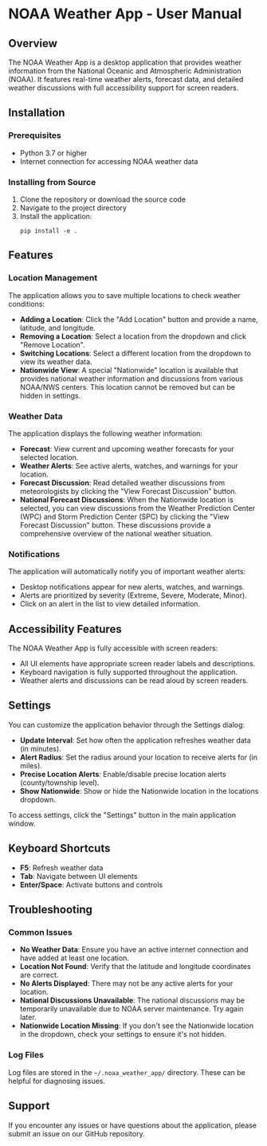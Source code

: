 # NOAA Weather App - User Manual

## Overview

The NOAA Weather App is a desktop application that provides weather information from the National Oceanic and Atmospheric Administration (NOAA). It features real-time weather alerts, forecast data, and detailed weather discussions with full accessibility support for screen readers.

## Installation

### Prerequisites
- Python 3.7 or higher
- Internet connection for accessing NOAA weather data

### Installing from Source
1. Clone the repository or download the source code
2. Navigate to the project directory
3. Install the application:
   ```
   pip install -e .
   ```

## Features

### Location Management

The application allows you to save multiple locations to check weather conditions:

- **Adding a Location**: Click the "Add Location" button and provide a name, latitude, and longitude.
- **Removing a Location**: Select a location from the dropdown and click "Remove Location".
- **Switching Locations**: Select a different location from the dropdown to view its weather data.
- **Nationwide View**: A special "Nationwide" location is available that provides national weather information and discussions from various NOAA/NWS centers. This location cannot be removed but can be hidden in settings.

### Weather Data

The application displays the following weather information:

- **Forecast**: View current and upcoming weather forecasts for your selected location.
- **Weather Alerts**: See active alerts, watches, and warnings for your location.
- **Forecast Discussion**: Read detailed weather discussions from meteorologists by clicking the "View Forecast Discussion" button.
- **National Forecast Discussions**: When the Nationwide location is selected, you can view discussions from the Weather Prediction Center (WPC) and Storm Prediction Center (SPC) by clicking the "View Forecast Discussion" button. These discussions provide a comprehensive overview of the national weather situation.

### Notifications

The application will automatically notify you of important weather alerts:

- Desktop notifications appear for new alerts, watches, and warnings.
- Alerts are prioritized by severity (Extreme, Severe, Moderate, Minor).
- Click on an alert in the list to view detailed information.

## Accessibility Features

The NOAA Weather App is fully accessible with screen readers:

- All UI elements have appropriate screen reader labels and descriptions.
- Keyboard navigation is fully supported throughout the application.
- Weather alerts and discussions can be read aloud by screen readers.

## Settings

You can customize the application behavior through the Settings dialog:

- **Update Interval**: Set how often the application refreshes weather data (in minutes).
- **Alert Radius**: Set the radius around your location to receive alerts for (in miles).
- **Precise Location Alerts**: Enable/disable precise location alerts (county/township level).
- **Show Nationwide**: Show or hide the Nationwide location in the locations dropdown.

To access settings, click the "Settings" button in the main application window.

## Keyboard Shortcuts

- **F5**: Refresh weather data
- **Tab**: Navigate between UI elements
- **Enter/Space**: Activate buttons and controls

## Troubleshooting

### Common Issues

- **No Weather Data**: Ensure you have an active internet connection and have added at least one location.
- **Location Not Found**: Verify that the latitude and longitude coordinates are correct.
- **No Alerts Displayed**: There may not be any active alerts for your location.
- **National Discussions Unavailable**: The national discussions may be temporarily unavailable due to NOAA server maintenance. Try again later.
- **Nationwide Location Missing**: If you don't see the Nationwide location in the dropdown, check your settings to ensure it's not hidden.

### Log Files

Log files are stored in the `~/.noaa_weather_app/` directory. These can be helpful for diagnosing issues.

## Support

If you encounter any issues or have questions about the application, please submit an issue on our GitHub repository.
